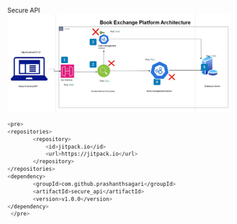 Secure API
![If you want to secure api's when you use this type of architecture](arc1.JPG)

```bash
<pre>
<repositories>
		<repository>
		    <id>jitpack.io</id>
		    <url>https://jitpack.io</url>
		</repository>
</repositories>
<dependency>
	    <groupId>com.github.prashanthsagari</groupId>
	    <artifactId>secure_api</artifactId>
	    <version>v1.0.0</version>
</dependency>
 </pre>
```
